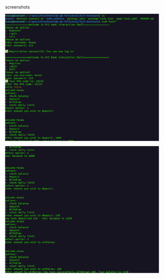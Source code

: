 screenshots


![interactive shell image](./assets/Screenshot%20from%202025-02-09%2016-09-53.png)
 
 
![interactive shell image](./assets/Screenshot%20from%202025-02-09%2016-10-12.png)
